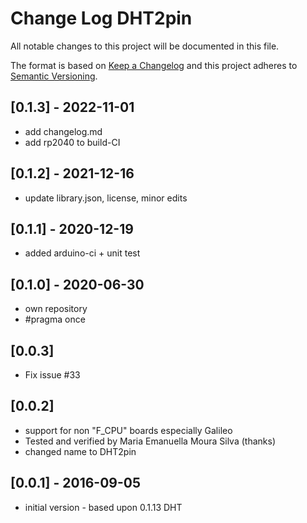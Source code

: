 # Change Log DHT2pin

All notable changes to this project will be documented in this file.

The format is based on [Keep a Changelog](http://keepachangelog.com/)
and this project adheres to [Semantic Versioning](http://semver.org/).


## [0.1.3] - 2022-11-01
- add changelog.md
- add rp2040 to build-CI

## [0.1.2] - 2021-12-16
- update library.json, license, minor edits

## [0.1.1] - 2020-12-19
- added arduino-ci + unit test

## [0.1.0] - 2020-06-30
- own repository
- #pragma once

## [0.0.3] 
- Fix issue #33

## [0.0.2]
- support for non "F_CPU" boards especially Galileo
- Tested and verified by Maria Emanuella Moura Silva (thanks)
- changed name to DHT2pin

## [0.0.1] - 2016-09-05
- initial version - based upon 0.1.13 DHT

